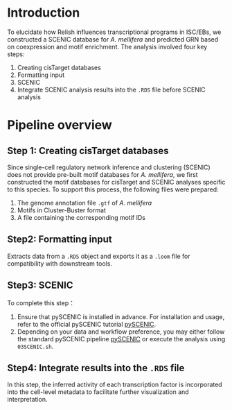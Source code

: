 # Introduction
To elucidate how Relish influences transcriptional programs in ISC/EBs, we constructed a SCENIC database for *A. mellifera* and predicted GRN based on coexpression and motif enrichment.
The analysis involved four key steps:
1. Creating cisTarget databases
2. Formatting input
3. SCENIC
4. Integrate SCENIC analysis results into the `.RDS` file before SCENIC analysis

# Pipeline overview
## Step 1: Creating cisTarget databases
Since single-cell regulatory network inference and clustering (SCENIC) does not provide pre-built motif databases for *A. mellifera*, we first constructed the motif databases for cisTarget and SCENIC analyses specific to this species.
To support this process, the following files were prepared:
1. The genome annotation file `.gtf` of *A. mellifera*
2. Motifs in Cluster-Buster format
3. A file containing the corresponding motif IDs

## Step2: Formatting input
Extracts data from a `.RDS` object and exports it as a `.loom` file for compatibility with downstream tools.

## Step3: SCENIC
To complete this step：
1. Ensure that pySCENIC is installed in advance. For installation and usage, refer to the official pySCENIC tutorial [pySCENIC](https://pyscenic.readthedocs.io/en/latest/index.html).
2. Depending on your data and workflow preference, you may either follow the standard pySCENIC pipeline [pySCENIC](https://pyscenic.readthedocs.io/en/latest/index.html) or execute the analysis using `03SCENIC.sh`.

## Step4: Integrate results into the `.RDS` file
In this step, the inferred activity of each transcription factor is incorporated into the cell-level metadata to facilitate further visualization and interpretation.
